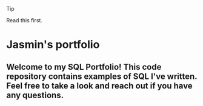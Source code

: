 > [!TIP]
> Read this first. 
# Jasmin's portfolio
## Welcome to my SQL Portfolio! This code repository contains examples of SQL I've written. Feel free to take a look and reach out if you have any questions.
